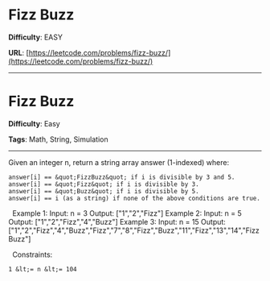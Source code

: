 # Fizz Buzz

**Difficulty**: EASY

**URL**: [https://leetcode.com/problems/fizz-buzz/](https://leetcode.com/problems/fizz-buzz/)

---

# Fizz Buzz

**Difficulty**: Easy

**Tags**: Math, String, Simulation

---

Given an integer n, return a string array answer (1-indexed) where:


	answer[i] == &quot;FizzBuzz&quot; if i is divisible by 3 and 5.
	answer[i] == &quot;Fizz&quot; if i is divisible by 3.
	answer[i] == &quot;Buzz&quot; if i is divisible by 5.
	answer[i] == i (as a string) if none of the above conditions are true.


&nbsp;
Example 1:
Input: n = 3
Output: ["1","2","Fizz"]
Example 2:
Input: n = 5
Output: ["1","2","Fizz","4","Buzz"]
Example 3:
Input: n = 15
Output: ["1","2","Fizz","4","Buzz","Fizz","7","8","Fizz","Buzz","11","Fizz","13","14","FizzBuzz"]

&nbsp;
Constraints:


	1 &lt;= n &lt;= 104



